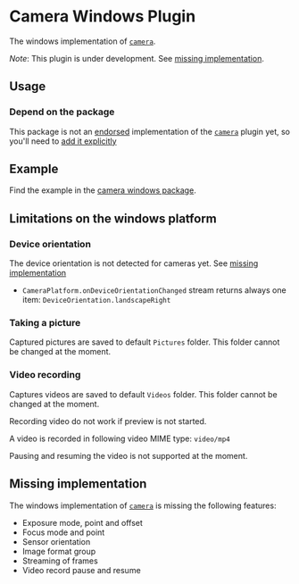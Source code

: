 # Camera Windows Plugin

The windows implementation of [`camera`][camera].

*Note*: This plugin is under development. See [missing implementation](#missing-implementation).

## Usage

### Depend on the package

This package is not an [endorsed](https://flutter.dev/docs/development/packages-and-plugins/developing-packages#endorsed-federated-plugin) implementation of the [`camera`][camera] plugin yet, so you'll need to 
[add it explicitly](https://pub.dev/packages/camera_windows/install)

## Example

Find the example in the [camera windows package](https://pub.dev/packages/camera_windows#example).

## Limitations on the windows platform

### Device orientation

The device orientation is not detected for cameras yet. See [missing implementation](#missing-implementation)

- `CameraPlatform.onDeviceOrientationChanged` stream returns always one item: `DeviceOrientation.landscapeRight`

### Taking a picture

Captured pictures are saved to default `Pictures` folder.
This folder cannot be changed at the moment.

### Video recording 

Captures videos are saved to default `Videos` folder.
This folder cannot be changed at the moment.

Recording video do not work if preview is not started.

A video is recorded in  following video MIME type: `video/mp4`

Pausing and resuming the video is not supported at the moment.

## Missing implementation

The windows implementation of [`camera`][camera] is missing the following features:
- Exposure mode, point and offset
- Focus mode and point
- Sensor orientation
- Image format group
- Streaming of frames
- Video record pause and resume

<!-- Links -->
[camera]: https://pub.dev/packages/camera
